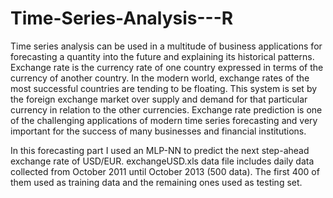 # Time-Series-Analysis---R

Time series analysis can be used in a multitude of business applications for forecasting a quantity into the future 
and explaining its historical patterns. Exchange rate is the currency rate of one country expressed in terms of the 
currency of another country. In the modern world, exchange rates of the most successful countries are tending to 
be floating. This system is set by the foreign exchange market over supply and demand for that particular 
currency in relation to the other currencies. Exchange rate prediction is one of the challenging applications of 
modern time series forecasting and very important for the success of many businesses and financial institutions.

In this forecasting part I used an MLP-NN to predict the next step-ahead exchange rate of USD/EUR. 
exchangeUSD.xls data file includes daily data collected from October 2011 until October 2013 (500 data). The first 400 of them used as training data and the remaining ones used as testing set.
